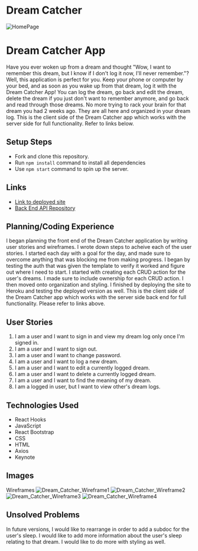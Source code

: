 # Dream Catcher
![HomePage](https://media.git.generalassemb.ly/user/27107/files/b509ee80-dbd7-11ea-9f94-75652fa49c9a)

# Dream Catcher App
Have you ever woken up from a dream and thought "Wow, I want to remember this dream, but I know if I don't log it now, I'll never remember."? Well, this application is perfect for you. Keep your phone or computer by your bed, and as soon as you wake up from that dream, log it with the Dream Catcher App! You can log the dream, go back and edit the dream, delete the dream if you just don't want to remember anymore, and go back and read through those dreams. No more trying to rack your brain for that dream you had 2 weeks ago. They are all here and organized in your dream log. This is the client side of the Dream Catcher app which works with the server side for full functionality. Refer to links below.

## Setup Steps
-   Fork and clone this repository.
-   Run `npm install` command to install all dependencies
-   Use `npm start` command to spin up the server.

## Links
- [Link to deployed site](https://a-norwood.github.io/Dream-Catcher-client/)
- [Back End API Repository](https://github.com/A-Norwood/Dream-Catcher-Server)


## Planning/Coding Experience
I began planning the front end of the Dream Catcher application by writing user stories and wireframes. I wrote down steps to acheive each of the user stories. I started each day with a goal for the day, and made sure to overcome anything that was blocking me from making progress. I began by testing the auth that was given the template to verify it worked and figure out where I need to start. I started with creating each CRUD action for the user's dreams. I made sure to include ownership for each CRUD action. I then moved onto organization and styling. I finished by deploying the site to Heroku and testing the deployed version as well. This is the client side of the Dream Catcher app which works with the server side back end for full functionality. Please refer to links above.

## User Stories
1.  I am a user and I want to sign in and view my dream log only once I'm signed in.
2.  I am a user and I want to sign out.
3.  I am a user and I want to change password.
4.  I am a user and I want to log a new dream.
5.  I am a user and I want to edit a currently logged dream.
6.  I am a user and I want to delete a currently logged dream.
7.  I am a user and I want to find the meaning of my dream.
8.  I am a logged in user, but I want to view other's dream logs.

## Technologies Used
-   React Hooks
-   JavaScript
-   React Bootstrap
-   CSS
-   HTML
-   Axios
-   Keynote

## Images
Wireframes
![Dream_Catcher_Wireframe1](https://imgur.com/UMaqqFY)
![Dream_Catcher_Wireframe2](https://imgur.com/Ptrhka2)
![Dream_Catcher_Wireframe3](https://imgur.com/L3Vj1vY)
![Dream_Catcher_Wireframe4](https://imgur.com/AlxdPe8)

## Unsolved Problems
In future versions, I would like to rearrange in order to add a subdoc for the user's sleep. I would like to add more information about the user's sleep relating to that dream. I would like to do more with styling as well.
